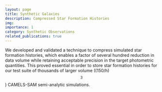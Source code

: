 ```yaml
---
layout: page
title: Synthetic Galaxies
description: Compressed Star Formation Histories
img:
importance: 1
category: Synthetic Observations
related_publications: true
---
```


We developed and validated a technique to compress simulated star formation histories, which enables a factor of several hundred reduction in data volume while retaining acceptable precision in the target photometric quantities. This proved essential in order to store star formation histories for our test suite of thousands of larger volume ((150/h)$$^3$$) CAMELS-SAM semi-analytic simulations. 
